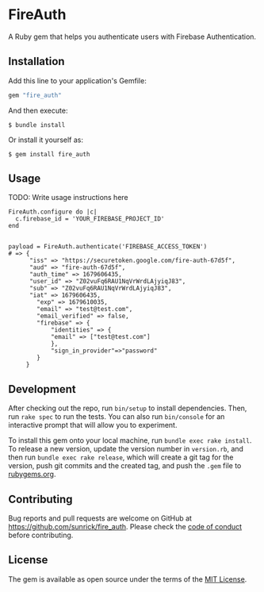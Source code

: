# FireAuth

A Ruby gem that helps you authenticate users with Firebase Authentication.

## Installation

Add this line to your application's Gemfile:

```ruby
gem "fire_auth"
```

And then execute:

    $ bundle install

Or install it yourself as:

    $ gem install fire_auth

## Usage

TODO: Write usage instructions here

```
FireAuth.configure do |c|
  c.firebase_id = 'YOUR_FIREBASE_PROJECT_ID'
end


payload = FireAuth.authenticate('FIREBASE_ACCESS_TOKEN')
# => {
      "iss" => "https://securetoken.google.com/fire-auth-67d5f",
      "aud" => "fire-auth-67d5f",
      "auth_time" => 1679606435,
      "user_id" => "Z02vuFq6RAU1NqVrWrdLAjyiqJ83",
      "sub" => "Z02vuFq6RAU1NqVrWrdLAjyiqJ83",
      "iat" => 1679606435,
        "exp" => 1679610035,
        "email" => "test@test.com",
        "email_verified" => false,
        "firebase" => {
            "identities" => {
            "email" => ["test@test.com"]
            },
            "sign_in_provider"=>"password"
        }
     }
```

## Development

After checking out the repo, run `bin/setup` to install dependencies. Then, run `rake spec` to run the tests. You can also run `bin/console` for an interactive prompt that will allow you to experiment.

To install this gem onto your local machine, run `bundle exec rake install`. To release a new version, update the version number in `version.rb`, and then run `bundle exec rake release`, which will create a git tag for the version, push git commits and the created tag, and push the `.gem` file to [rubygems.org](https://rubygems.org).

## Contributing

Bug reports and pull requests are welcome on GitHub at https://github.com/sunrick/fire_auth. Please check the [code of conduct](https://github.com/sunrick/fire_auth/blob/main/CODE_OF_CONDUCT.md) before contributing.

## License

The gem is available as open source under the terms of the [MIT License](https://opensource.org/licenses/MIT).
